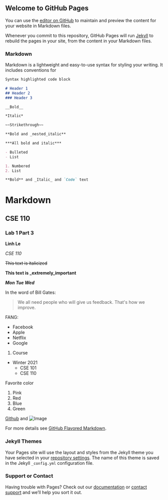 ## Welcome to GitHub Pages

You can use the [editor on GitHub](https://github.com/linhlekhanh11/part3lab1.github.io/edit/main/README.md) to maintain and preview the content for your website in Markdown files.

Whenever you commit to this repository, GitHub Pages will run [Jekyll](https://jekyllrb.com/) to rebuild the pages in your site, from the content in your Markdown files.

### Markdown

Markdown is a lightweight and easy-to-use syntax for styling your writing. It includes conventions for

```markdown
Syntax highlighted code block

# Header 1 
## Header 2
### Header 3

__Bold__

*Italic*

~~Strikethrough~~

**Bold and _nested_italic**

***All bold and italic***

- Bulleted
- List

1. Numbered
2. List

**Bold** and _Italic_ and `Code` text

```
# Markdown 
## CSE 110
### Lab 1 Part 3

__Linh Le__

*CSE 110*

~~This text is italicized~~

**This text is _extremely_important** 

***Mon Tue Wed***

In the word of Bill Gates:
> We all need people who will give us feedback. That's how we improve.

FANG:
- Facebook
- Apple 
- Netflix
- Google

1. Course
  - Winter 2021
    - CSE 101
    - CSE 110

Favorite color
1. Pink
2. Red
3. Blue
4. Green




[Github](https://github.com/linhlekhanh11) and ![Image](https://www.rd.com/wp-content/uploads/2020/01/shutterstock_247528582-2-copy-1536x1024.jpg)

For more details see [GitHub Flavored Markdown](https://guides.github.com/features/mastering-markdown/).

### Jekyll Themes

Your Pages site will use the layout and styles from the Jekyll theme you have selected in your [repository settings](https://github.com/linhlekhanh11/part3lab1.github.io/settings). The name of this theme is saved in the Jekyll `_config.yml` configuration file.

### Support or Contact

Having trouble with Pages? Check out our [documentation](https://docs.github.com/categories/github-pages-basics/) or [contact support](https://github.com/contact) and we’ll help you sort it out.
